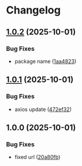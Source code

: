 # Changelog

## [1.0.2](https://github.com/HCL-CDP-TA/cdp-node-sdk/compare/v1.0.1...v1.0.2) (2025-10-01)


### Bug Fixes

* package name ([1aa4823](https://github.com/HCL-CDP-TA/cdp-node-sdk/commit/1aa4823b13c444736173ec0fa8ab0f4200aa5bd8))

## [1.0.1](https://github.com/HCL-CDP-TA/cdp-node-sdk/compare/v1.0.0...v1.0.1) (2025-10-01)


### Bug Fixes

* axios update ([472ef32](https://github.com/HCL-CDP-TA/cdp-node-sdk/commit/472ef324ee7ceca98d1ba1833e088dfecad26388))

## 1.0.0 (2025-10-01)


### Bug Fixes

* fixed url ([20a80fb](https://github.com/HCL-CDP-TA/cdp-node-sdk/commit/20a80fb44a4bd11afe12d46bdad8c6352391b1f4))
